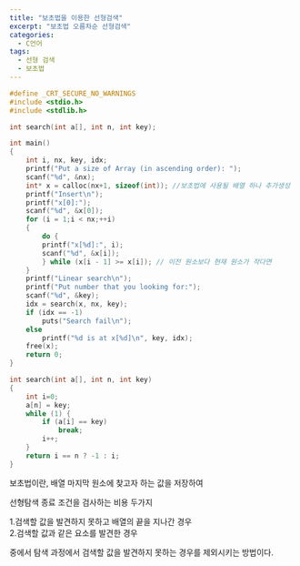 ```yaml
---
title: "보초법을 이용한 선형검색"
excerpt: "보초법 오름차순 선형검색"
categories:
  - C언어
tags:
  - 선형 검색
  - 보초법
---
```

```c
#define _CRT_SECURE_NO_WARNINGS
#include <stdio.h>
#include <stdlib.h>

int search(int a[], int n, int key);

int main()
{
	int i, nx, key, idx;
	printf("Put a size of Array (in ascending order): ");
	scanf("%d", &nx);
	int* x = calloc(nx+1, sizeof(int)); //보초법에 사용될 배열 하나 추가생성
	printf("Insert\n");
	printf("x[0]:");
	scanf("%d", &x[0]);
	for (i = 1;i < nx;++i)
	{
		do {
		printf("x[%d]:", i);
		scanf("%d", &x[i]);
		} while (x[i - 1] >= x[i]); // 이전 원소보다 현재 원소가 작다면
	}
	printf("Linear search\n");
	printf("Put number that you looking for:");
	scanf("%d", &key);
	idx = search(x, nx, key);
	if (idx == -1)
		puts("Search fail\n");
	else
		printf("%d is at x[%d]\n", key, idx);
	free(x);
	return 0;
}

int search(int a[], int n, int key)
{
	int i=0;
	a[n] = key;
	while (1) {
		if (a[i] == key)
			break;
		i++;
	}
	return i == n ? -1 : i;
}
```

보초법이란, 배열 마지막 원소에 찾고자 하는 값을 저장하여

선형탐색 종료 조건을 검사하는 비용 두가지

1.검색할 값을 발견하지 못하고 배열의 끝을 지나간 경우  
2.검색할 값과 같은 요소를 발견한 경우

중에서 탐색 과정에서 검색할 값을 발견하지 못하는 경우를 제외시키는 방법이다.

